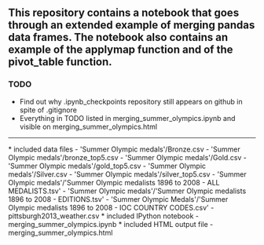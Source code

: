 ## This repository contains a notebook that goes through an extended example of merging pandas data frames. The notebook also contains an example of the applymap function and of the pivot_table function.  

### TODO 
<ul>
<li>Find out why .ipynb_checkpoints repository still appears on github in spite of .gitignore</li>
<li>Everything in TODO listed in merging_summer_olympics.ipynb and visible on merging_summer_olympics.html</li>
</ul> 
<hr>
* included data files 
  - 'Summer Olympic medals'/Bronze.csv 
  - 'Summer Olympic medals'/bronze_top5.csv 
  - 'Summer Olympic medals'/Gold.csv 
  - 'Summer Olympic medals'/gold_top5.csv 
  - 'Summer Olympic medals'/Silver.csv 
  - 'Summer Olympic medals'/silver_top5.csv 
  - 'Summer Olympic medals'/'Summer Olympic medalists 1896 to 2008 - ALL MEDALISTS.tsv' 
  - 'Summer Olympic medals'/'Summer Olympic medalists 1896 to 2008  - EDITIONS.tsv' 
  - 'Summer Olympic Medals'/'Summer Olympic medalists 1896 to 2008 - IOC COUNTRY CODES.csv' 
  - pittsburgh2013_weather.csv 
* included IPython notebook 
  - merging_summer_olympics.ipynb 
* included HTML output file 
  - merging_summer_olympics.html 
